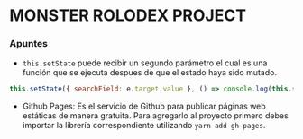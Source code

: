 # MONSTER ROLODEX PROJECT

### Apuntes

- `this.setState` puede recibir un segundo parámetro el cual es una función que se ejecuta despues de que el estado haya sido mutado.

```javascript
this.setState({ searchField: e.target.value }, () => console.log(this.state));
```

- Github Pages: Es el servicio de Github para publicar páginas web estáticas de manera gratuita. Para agregarlo al proyecto primero debes importar la librería correspondiente utilizando `yarn add gh-pages`.
